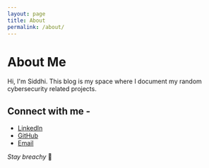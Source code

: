 ```yaml
---
layout: page
title: About
permalink: /about/
---
```


# About Me
Hi, I'm Siddhi. This blog is my space where I document my random cybersecurity related projects.

## Connect with me - 
- [LinkedIn](https://www.linkedin.com/in/siddhi-lad/)
- [GitHub](https://github.com/png270)
- [Email](mailto:siddhi[dot]lad00[at]gmail[dot]com)

*Stay breachy* 🐾


